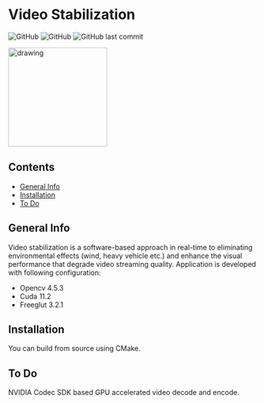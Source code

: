 # Video Stabilization
 
<!--- [![Hits](https://hits.seeyoufarm.com/api/count/incr/badge.svg?url=https%3A%2F%2Fgithub.com%2Fegecetin%2FVideoStabilization)](https://hits.seeyoufarm.com) -->
![GitHub](https://img.shields.io/badge/Language-C++-informational?style=plastic)
![GitHub](https://img.shields.io/github/license/egecetin/VideoStabilization?style=plastic)
![GitHub last commit](https://img.shields.io/github/last-commit/egecetin/VideoStabilization?style=plastic)

<!-- Add example gif here !!!-->
<img src="https://github.com/egecetin/VideoStabilization/blob/e4f61a678b718967eeb3c080a297a7d45ec82dfd/resource/sample.gif" alt="drawing" width="200"/>

## Contents

* [General Info](#general-info)
* [Installation](#installation)
* [To Do](#to-do)

## General Info

Video stabilization is a software-based approach in real-time to eliminating environmental effects (wind, heavy vehicle etc.) and enhance the visual performance that degrade video streaming quality. Application is developed with following configuration:

* Opencv 4.5.3
* Cuda 11.2
* Freeglut 3.2.1

## Installation

You can build from source using CMake.

## To Do

NVIDIA Codec SDK based GPU accelerated video decode and encode.